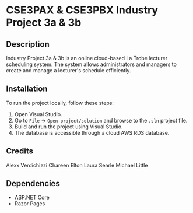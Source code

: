 # CSE3PAX & CSE3PBX Industry Project 3a & 3b

## Description

Industry Project 3a & 3b is an online cloud-based La Trobe lecturer scheduling system. The system allows administrators and managers to create and manage a lecturer's schedule efficiently.

## Installation

To run the project locally, follow these steps:

1. Open Visual Studio.
2. Go to `File` -> `Open project/solution` and browse to the `.sln` project file.
3. Build and run the project using Visual Studio.
4. The database is accessible through a cloud AWS RDS database.

## Credits

Alexx Verdichizzi
Chareen Elton
Laura Searle
Michael Little

## Dependencies

- ASP.NET Core
- Razor Pages
